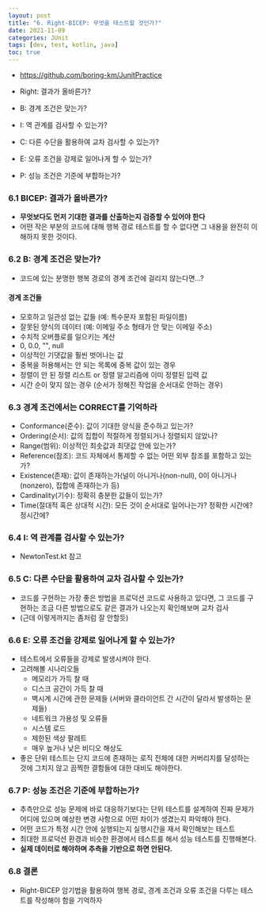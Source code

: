 ```yaml
---
layout: post
title: "6. Right-BICEP: 무엇을 테스트할 것인가?"
date: 2021-11-09
categories: JUnit
tags: [dev, test, kotlin, java]
toc: true
---
```


- https://github.com/boring-km/JunitPractice

- Right: 결과가 올바른가?
- B: 경계 조건은 맞는가?
- I: 역 관계를 검사할 수 있는가?
- C: 다른 수단을 활용하여 교차 검사할 수 있는가?
- E: 오류 조건을 강제로 일어나게 할 수 있는가?
- P: 성능 조건은 기준에 부합하는가?

### 6.1 BICEP: 결과가 올바른가?
- **무엇보다도 먼저 기대한 결과를 산출하는지 검증할 수 있어야 한다**
- 어떤 작은 부분의 코드에 대해 행복 경로 테스트를 할 수 없다면 그 내용을 완전히 이해하지 못한 것이다.

### 6.2 B: 경계 조건은 맞는가?
- 코드에 있는 분명한 행복 경로의 경계 조건에 걸리지 않는다면...?

#### 경계 조건들
- 모호하고 일관성 없는 값들 (예: 특수문자 포함된 파일이름)
- 잘못된 양식의 데이터 (예: 이메일 주소 형태가 안 맞는 이메일 주소)
- 수치적 오버플로를 일으키는 계산
- 0, 0.0, "", null
- 이상적인 기댓값을 훨씬 벗어나는 값
- 중복을 허용해서는 안 되는 목록에 중복 값이 있는 경우
- 정렬이 안 된 정렬 리스트 or 정렬 알고리즘에 이미 정렬된 입력 값
- 시간 순이 맞지 않는 경우 (순서가 정해진 작업을 순서대로 안하는 경우)

### 6.3 경계 조건에서는 CORRECT를 기억하라
- Conformance(준수): 값이 기대한 양식을 준수하고 있는가?
- Ordering(순서): 값의 집합이 적절하게 정렬되거나 정렬되지 않았나?
- Range(범위): 이상적인 최솟값과 최댓값 안에 있는가?
- Reference(참조): 코드 자체에서 통제할 수 없는 어떤 외부 참조를 포함하고 있는가?
- Existence(존재): 값이 존재하는가(널이 아니거나(non-null), 0이 아니거나(nonzero), 집합에 존재하는가 등)
- Cardinality(기수): 정확히 충분한 값들이 있는가?
- Time(절대적 혹은 상대적 시간): 모든 것이 순서대로 일어나는가? 정확한 시간에? 정시간에?

### 6.4 I: 역 관계를 검사할 수 있는가?
- NewtonTest.kt 참고

### 6.5 C: 다른 수단을 활용하여 교차 검사할 수 있는가?
- 코드를 구현하는 가장 좋은 방법을 프로덕션 코드로 사용하고 있다면, 그 코드를 구현하는 조금 다른 방법으로도 같은 결과가 나오는지 확인해보며 교차 검사
- (근데 이렇게까지는 좀처럼 잘 안할듯)

### 6.6 E: 오류 조건을 강제로 일어나게 할 수 있는가?
- 테스트에서 오류들을 강제로 발생시켜야 한다.
- 고려해볼 시나리오들
    - 메모리가 가득 찰 때
    - 디스크 공간이 가득 찰 때
    - 벽시계 시간에 관한 문제들 (서버와 클라이언트 간 시간이 달라서 발생하는 문제들)
    - 네트워크 가용성 및 오류들
    - 시스템 로드
    - 제한된 색상 팔레트
    - 매우 높거나 낮은 비디오 해상도
- 좋은 단위 테스트는 단지 코드에 존재하는 로직 전체에 대한 커버리지를 달성하는 것에 그치지 않고 끔찍한 결함들에 대한 대비도 해야한다.

### 6.7 P: 성능 조건은 기준에 부합하는가?
- 추측만으로 성능 문제에 바로 대응하기보다는 단위 테스트를 설계하여 진짜 문제가 어디에 있으며 예상한 변경 사항으로 어떤 차이가 생겼는지 파악해야 한다.
- 어떤 코드가 특정 시간 안에 실행되는지 실행시간을 재서 확인해보는 테스트
- 최대한 프로덕션 환경과 비슷한 환경에서 테스트를 해서 성능 테스트를 진행해본다.
- **실제 데이터로 해야하며 추측을 기반으로 하면 안된다.**

### 6.8 결론
- Right-BICEP 암기법을 활용하여 행복 경로, 경계 조건과 오류 조건을 다루는 테스트를 작성해야 함을 기억하자
